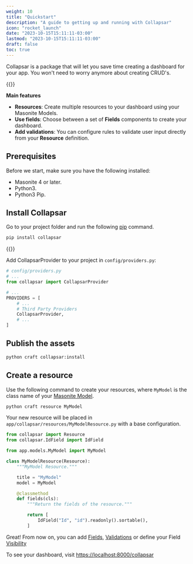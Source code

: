 ```yaml
---
weight: 10
title: "Quickstart"
description: "A guide to getting up and running with Collapsar"
icon: "rocket_launch"
date: "2023-10-15T15:11:11-03:00"
lastmod: "2023-10-15T15:11:11-03:00"
draft: false
toc: true
---
```


Collapsar is a package that will let you save time creating a dashboard for your app. You won't need to worry anymore about creating CRUD's.

{{<alert context="warning" text="Collapsar is in early development stage and it's nnot ready for production environments."/>}}

**Main features**

- **Resources**: Create multiple resources to your dashboard using your Masonite Models.
- **Use fields**: Choose between a set of **Fields** components to create your dashboard.
- **Add validations**: You can configure rules to validate user input directly from your **Resource** definition.

## Prerequisites

Before we start, make sure you have the following installed:

- Masonite 4 or later.
- Python3.
- Python3 Pip.

## Install Collapsar

Go to your project folder and run the following [pip](https://pip.pypa.io/en/stable/installation/) command.

```bash
pip install collapsar
```

{{<alert context="info" text="Make sure to init your **venv** first"/>}}

Add CollapsarProvider to your project in `config/providers.py`:

```python
# config/providers.py
# ...
from collapsar import CollapsarProvider

# ...
PROVIDERS = [
    # ...
    # Third Party Providers
    CollapsarProvider,
    # ...
]
```

## Publish the assets

```bash
python craft collapsar:install
```

## Create a resource

Use the following command to create your resources, where `MyModel` is the class name of your [Masonite Model](https://orm.masoniteproject.com/models).

```bash
python craft resource MyModel
```

Your new resource will be placed in `app/collapsar/resources/MyModelResource.py` with a base configuration.

```python
from collapsar import Resource
from collapsar.IdField import IdField

from app.models.MyModel import MyModel

class MyModelResource(Resource):
    """MyModel Resource."""

    title = "MyModel"
    model = MyModel

    @classmethod
    def fields(cls):
        """Return the fields of the resource."""

        return [
            IdField("Id", "id").readonly().sortable(),
        ]
```

Great! From now on, you can add [Fields](/docs/fields), [Validations](/docs/validation) or define your Field [Visibility](/docs/visibility)

To see your dashboard, visit [https://localhost:8000/collapsar](https://localhost:8000/collapsar)
